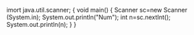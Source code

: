imort java.util.scanner;
{
void main()
{
Scanner sc=new Scanner (System.in);
System.out.println("Num");
int n=sc.nextInt();
System.out.println(n);
}
}
